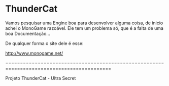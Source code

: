 ThunderCat
==========


Vamos pesquisar uma Engine boa para desenvolver alguma coisa, de inicio achei o MonoGame razoável. Ele tem um problema só, que é a falta de uma boa Documentação...
  
  De qualquer forma o site dele é esse: 
  
  http://www.monogame.net/

==========================================================================================

Projeto ThunderCat - Ultra Secret

